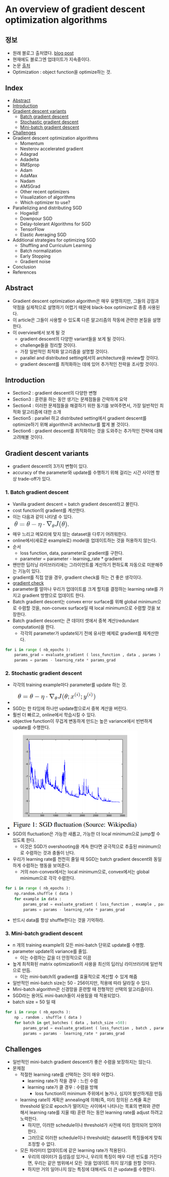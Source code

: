 # An overview of gradient descent optimization algorithms

## 정보

- 원래 블로그 출처였다. [blog post](http://sebastianruder.com/optimizing-gradient-descent/index.html)
- 현재에도 블로그엔 업데이트가 지속중이다.
- 논문 [출처](https://arxiv.org/pdf/1609.04747.pdf)
- Optimization : object function을 optimize하는 것.

## Index

- [Abstract](##Abstract)
- [Introduction](##Introduction)
- [Gradient descent variants](##Gradient%20descent%20variants)
  - [Batch gradient descent](###1.%20Batch%20gradient%20descent)
  - [Stochastic gradient descent](###2.%20Stochastic%20gradient%20descent)
  - [Mini-batch gradient descent](###3.%20Mini-batch%20gradient%20descent)
- [Challenges](##Challenges)
- Gradient descent optimization algorithms
  - Momentum
  - Nesterov accelerated gradient
  - Adagrad
  - Adadelta
  - RMSprop
  - Adam
  - AdaMax
  - Nadam
  - AMSGrad
  - Other recent optimizers
  - Visualization of algorithms
  - Which optimizer to use?
- Parallelizing and distributing SGD
  - Hogwild!
  - Downpour SGD
  - Delay-tolerant Algorithms for SGD
  - TensorFlow
  - Elastic Averaging SGD
- Additional strategies for optimizing SGD
  - Shuffling and Curriculum Learning
  - Batch normalization
  - Early Stopping
  - Gradient noise
- Conclusion
- References

## Abstract

- Gradient descent optimization algorithm은 매우 유명하지만, 그들의 강점과 약점을 실제적으로 설명하기 어렵기 때문에 black-box optimizer로 종종 사용된다.
- 이 article은 그들이 사용할 수 있도록 다른 알고리즘의 작동에 관련한 본질을 설명한다.
- 이 overview에서 보게 될 것
  - gradient descent의 다양한 variant들을 보게 될 것이다.
  - challenge들을 정리할 것이다.
  - 가장 일반적인 최적화 알고리즘을 설명할 것이다.
  - parallel and distributed setting에서의 architecture을 review할 것이다.
  - gradient descent를 최적화하는 데에 있어 추가적인 전략을 조사할 것이다.

## Introduction

- Section2 : gradient descent의 다양한 변형
- Section3 : 훈련을 하는 동안 생기는 문제점들을 간략하게 요약
- Section4 : 이러한 문제점들을 해결하기 위한 동기를 보여주면서, 가장 일반적인 최적화 알고리즘에 대한 소개
- Section5 : parallel 하고 distributed setting에서 gradient descent를 optimize하기 위해 algorithm과 architectur를 짧게 볼 것이다.
- Section6 : gradient descent를 최적화하는 것을 도와주는 추가적인 전략에 대해 고려해볼 것이다.

## Gradient descent variants

- gradient descent의 3가지 변형이 있다.
- accuracy of the parameter와 update를 수행하기 위해 걸리는 시간 사이엔 항상 trade-off가 있다.

### 1. Batch gradient descent

- Vanilla gradient descent = batch gradient descent라고 불린다.
- cost function의 gradient를 계산한다.
- 이는 다음과 같이 나타낼 수 있다.
- ![Batch Gradient Descnet](./images/batch_gradient_descent.PNG)
- 매우 느리고 메모리에 맞지 않는 dataset을 다루기 어려워한다.
- online에서(새로운 example로) model을 업데이트하는 것을 허용하지 않는다.
- 순서
  - loss function, data, parameter로 gradient를 구한다.
  - parameter = parameter - learning_rate * gradient
- 왠만한 딥러닝 라이브러리에는 그라이언트를 계산하기 편하도록 자동으로 미분해주는 기능이 있다.
- gradient를 직접 얻을 경우, gradient check를 하는 건 좋은 생각이다.
- [gradient check](https://cs231n.github.io/neural-networks-3/)
- parameter를 얼마나 우리가 업데이트를 크게 할지를 결정하는 learning rate를 가지고 gradient 방향으로 업데이트 한다.
- Batch gradient descent는 convex error surface를 위해 global minimum으로 수렴할 것을, non-convex surface일 때 local minimum으로 수렴할 것을 보장한다.
- Batch gradient descent는 큰 데이터 셋에서 중복 계산(redundant computation)을 한다.
  - 각각의 parameter가 update되기 전에 유사한 예제로 gradient를 재계산한다.

```python
for i in range ( nb_epochs ):
    params_grad = evaluate_gradient ( loss_function , data , params )
    params = params - learning_rate * params_grad
```

### 2. Stochastic gradient descent

- 각각의 training example마다 parameter를 update 하는 것.
- ![Stochastic Gradient Descent](./images/stochastic_gradient_descent.PNG)
- SGD는 한 타임에 하나만 update함으로서 중복 계산을 버린다.
- 훨씬 더 빠르고, online에서 학습시킬 수 있다.
- objective function이 무겁게 변동하게 만드는 높은 variance에서 빈번하게 update를 수행한다.
- ![Fig 1](./images/SGD_fluctuation.PNG)
- SGD의 fluctuation은 가능한 새롭고, 가능한 더 local minimum으로 jump할 수 있도록 한다.
  - 이것은 SGD가 overshooting을 계속 한다면 궁극적으로 추출된 minimum으로 수렴하는 것과 충돌이 난다.
- 우리가 learning rate를 천천히 줄일 때 SGD는 batch gradient descent와 동일하게 수렴하는 행동을 보여준다.
  - 거의 non-convex에서는 local minimum으로, convex에서는 global minimum으로 각각 수렴한다.

```python
for i in range ( nb_epochs ):
    np.random.shuffle ( data )
    for example in data :
        params_grad = evaluate_gradient ( loss_function , example , params )
        params = params - learning_rate * params_grad
```

- 반드시 data를 항상 shuffle한다는 것을 기억하라.

### 3. Mini-batch gradient descent

- n 개의 training example의 모든 mini-batch 단위로 update를 수행함.
- parameter update의 variance를 줄임.
  - 이는 수렴하는 값을 더 안정적으로 이끔
- 높게 최적화된 matrix optimization의 사용을 최신의 딥러닝 라이브러리에 일반적으로 만듬.
  - 이는 mini-batch의 gradient를 효율적으로 계산할 수 있게 해줌
- 일반적인 mini-batch size는 50 - 256이지만, 적용에 따라 달라질 수 있다.
- Mini-batch algorithm은 신경망을 훈련할 때 전형적인 선택의 알고리즘이다.
- SGD라는 용어도 mini-batch들이 사용됬을 때 적용되었다.
- batch size = 50 일 때

```python
for i in range ( nb_epochs ):
    np . random . shuffle ( data )
    for batch in get_batches ( data , batch_size =50):
        params_grad = evaluate_gradient ( loss_function , batch , params )
        params = params - learning_rate * params_grad
```

## Challenges

- 일반적인 mini-batch gradient descent가 좋은 수렴을 보장하지는 않는다.
- 문제점
  - 적절한 learning rate를 선택하는 것이 매우 어렵다.
    - learning rate가 작을 경우 : 느린 수렴
    - learning rate가 클 경우 : 수렴을 방해
      - loss function이 minimum 주위에서 놀거나, 심지어 발산하게끔 만듬
  - learning rate의 계획은 annealing에 의해(즉, 미리 정의된 스케쥴 혹은 threshold 밑으로 epoch가 떨어지는 사이에서 나타나는 목표의 변화와 관련해서 learning rate를 지울 때) 훈련 하는 동안 learning rate를 adjust 하려고 노력한다.
    - 하지만, 이러한 schedule이나 threshold가 사전에 미리 정의되어 있어야 한다.
    - 그러므로 이러한 schedule이나 threshold는 dataset의 특징들에게 맞춰 조정할 수 없다.
  - 모든 파라미터 업데이트에 같은 learning rate가 적용된다.
    - 우리의 데이터가 듬성듬성 있거나, 우리의 특징이 매우 다른 빈도를 가진다면, 우리는 같은 범위에서 모든 것을 업데이트 하지 않기를 원할 것이다.
    - 하지만 거의 일어나지 않는 특징에 대해서도 더 큰 update를 수행한다.
  